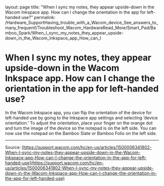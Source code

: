 layout: page
title: "When I sync my notes, they appear upside-down in the Wacom Inkspace app. How can I change the orientation in the app for left-handed use?"
permalink: /Hardware_SupportHaving_trouble_with_a_Wacom_device_See_answers_to_many_frequentl/Troubleshoot_Wacom_HardwareRead_More/Smart_Pad/Bamboo_Spark/When_I_sync_my_notes_they_appear_upside-down_in_the_Wacom_Inkspace_app_How_can_I

# When I sync my notes, they appear upside-down in the Wacom Inkspace app. How can I change the orientation in the app for left-handed use?

In the Wacom Inkspace app, you can flip the orientation of the device for left-handed use by going to the Inkspace app settings and selecting ‘device orientation.’ To adjust the orientation, place your finger on the orange dot and turn the image of the device so the notepad is on the left side. You can now use the notepad on the Bamboo Slate or Bamboo Folio on the left side.

---
Source: [https://support.wacom.com/hc/en-us/articles/1500006341802-When-I-sync-my-notes-they-appear-upside-down-in-the-Wacom-Inkspace-app-How-can-I-change-the-orientation-in-the-app-for-left-handed-use](https://support.wacom.com/hc/en-us/articles/1500006341802-When-I-sync-my-notes-they-appear-upside-down-in-the-Wacom-Inkspace-app-How-can-I-change-the-orientation-in-the-app-for-left-handed-use)

